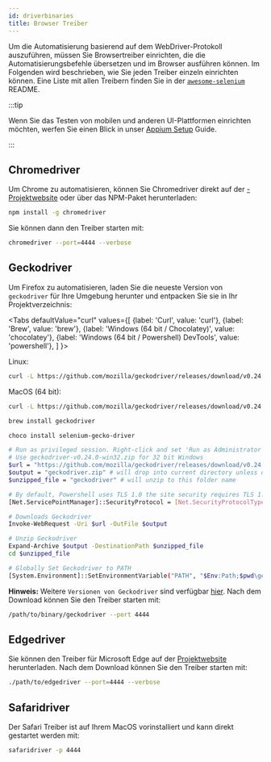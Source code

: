 ```yaml
---
id: driverbinaries
title: Browser Treiber
---
```


Um die Automatisierung basierend auf dem WebDriver-Protokoll auszuführen, müssen Sie Browsertreiber einrichten, die die Automatisierungsbefehle übersetzen und im Browser ausführen können. Im Folgenden wird beschrieben, wie Sie jeden Treiber einzeln einrichten können. Eine Liste mit allen Treibern finden Sie in der [`awesome-selenium`](https://github.com/christian-bromann/awesome-selenium#driver) README.

:::tip

Wenn Sie das Testen von mobilen und anderen UI-Plattformen einrichten möchten, werfen Sie einen Blick in unser [Appium Setup](appium) Guide.

:::

## Chromedriver

Um Chrome zu automatisieren, können Sie Chromedriver direkt auf der [-Projektwebsite](http://chromedriver.chromium.org/downloads) oder über das NPM-Paket herunterladen:

```bash npm2yarn
npm install -g chromedriver
```

Sie können dann den Treiber starten mit:

```sh
chromedriver --port=4444 --verbose
```

## Geckodriver

Um Firefox zu automatisieren, laden Sie die neueste Version von `geckodriver` für Ihre Umgebung herunter und entpacken Sie sie in Ihr Projektverzeichnis:

<Tabs
  defaultValue="curl"
  values={[
    {label: 'Curl', value: 'curl'},
 {label: 'Brew', value: 'brew'},
 {label: 'Windows (64 bit / Chocolatey)', value: 'chocolatey'},
 {label: 'Windows (64 bit / Powershell) DevTools', value: 'powershell'},
 ]
}>
<TabItem value="curl">

Linux:

```sh
curl -L https://github.com/mozilla/geckodriver/releases/download/v0.24.0/geckodriver-v0.24.0-linux64.tar.gz | tar xz
```

MacOS (64 bit):

```sh
curl -L https://github.com/mozilla/geckodriver/releases/download/v0.24.0/geckodriver-v0.24.0-macos.tar.gz | tar xz
```

</TabItem>
<TabItem value="brew">

```sh
brew install geckodriver
```

</TabItem>
<TabItem value="chocolatey">

```sh
choco install selenium-gecko-driver
```

</TabItem>
<TabItem value="powershell">

```sh
# Run as privileged session. Right-click and set 'Run as Administrator'
# Use geckodriver-v0.24.0-win32.zip for 32 bit Windows
$url = "https://github.com/mozilla/geckodriver/releases/download/v0.24.0/geckodriver-v0.24.0-win64.zip"
$output = "geckodriver.zip" # will drop into current directory unless defined otherwise
$unzipped_file = "geckodriver" # will unzip to this folder name

# By default, Powershell uses TLS 1.0 the site security requires TLS 1.2
[Net.ServicePointManager]::SecurityProtocol = [Net.SecurityProtocolType]::Tls12

# Downloads Geckodriver
Invoke-WebRequest -Uri $url -OutFile $output

# Unzip Geckodriver
Expand-Archive $output -DestinationPath $unzipped_file
cd $unzipped_file

# Globally Set Geckodriver to PATH
[System.Environment]::SetEnvironmentVariable("PATH", "$Env:Path;$pwd\geckodriver.exe", [System.EnvironmentVariableTarget]::Machine)
```

</TabItem>
</Tabs>

**Hinweis:** Weitere `Versionen von Geckodriver` sind verfügbar [hier](https://github.com/mozilla/geckodriver/releases). Nach dem Download können Sie den Treiber starten mit:

```sh
/path/to/binary/geckodriver --port 4444
```

## Edgedriver

Sie können den Treiber für Microsoft Edge auf der [Projektwebsite](https://developer.microsoft.com/en-us/microsoft-edge/tools/webdriver/) herunterladen. Nach dem Download können Sie den Treiber starten mit:

```sh
./path/to/edgedriver --port=4444 --verbose
```

## Safaridriver

Der Safari Treiber ist auf Ihrem MacOS vorinstalliert und kann direkt gestartet werden mit:

```sh
safaridriver -p 4444
```
